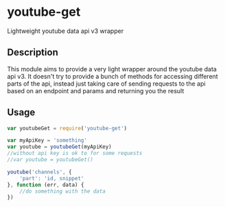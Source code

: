 youtube-get
================

Lightweight youtube data api v3 wrapper

## Description

This module aims to provide a very light wrapper around the youtube data api
v3. It doesn't try to provide a bunch of methods for accessing different
parts of the api, instead just taking care of sending requests to the api
based on an endpoint and params and returning you the result

## Usage

```js
var youtubeGet = require('youtube-get')

var myApiKey = 'something'
var youtube = youtubeGet(myApiKey)
//without api key is ok to for some requests
//var youtube = youtubeGet()

youtube('channels', {
    'part': 'id, snippet'
}, function (err, data) {
    //do something with the data
})
```